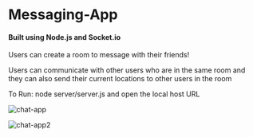 # Messaging-App

#### Built using Node.js and Socket.io

Users can create a room to message with their friends!

Users can  communicate with other users who are in the same room and they can also send their current locations to other users in the room

To Run: node server/server.js and open the local host URL

![chat-app](https://user-images.githubusercontent.com/9574355/50943370-2f054f00-145a-11e9-918b-c333baf28ade.png)

![chat-app2](https://user-images.githubusercontent.com/9574355/50943433-75f34480-145a-11e9-835a-147e1de4d310.png)


